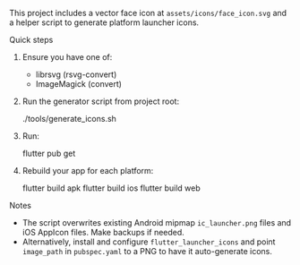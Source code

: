 This project includes a vector face icon at `assets/icons/face_icon.svg` and a helper script to generate platform launcher icons.

Quick steps

1. Ensure you have one of:
   - librsvg (rsvg-convert)
   - ImageMagick (convert)

2. Run the generator script from project root:

   ./tools/generate_icons.sh

3. Run:

   flutter pub get

4. Rebuild your app for each platform:

   flutter build apk
   flutter build ios
   flutter build web

Notes
- The script overwrites existing Android mipmap `ic_launcher.png` files and iOS AppIcon files. Make backups if needed.
- Alternatively, install and configure `flutter_launcher_icons` and point `image_path` in `pubspec.yaml` to a PNG to have it auto-generate icons.
